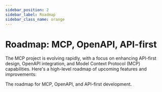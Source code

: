 ```yaml
---
sidebar_position: 2
sidebar_label: Roadmap
sidebar_class_name: orange
---
```


# Roadmap: MCP, OpenAPI, API-first

The MCP project is evolving rapidly, with a focus on enhancing API-first design, OpenAPI integration, and Model Context Protocol (MCP) capabilities. Here's a high-level roadmap of upcoming features and improvements:

The roadmap for MCP, OpenAPI, and API-first development.
